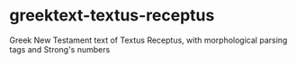 # greektext-textus-receptus
Greek New Testament text of Textus Receptus, with morphological parsing tags and Strong's numbers
